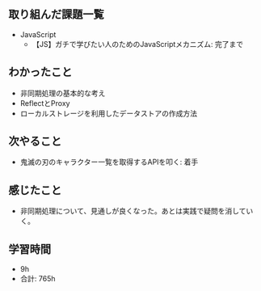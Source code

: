 ## 取り組んだ課題一覧

- JavaScript
    - 【JS】ガチで学びたい人のためのJavaScriptメカニズム: 完了まで

## わかったこと
- 非同期処理の基本的な考え
-  ReflectとProxy
- ローカルストレージを利用したデータストアの作成方法

## 次やること
- 鬼滅の刃のキャラクター一覧を取得するAPIを叩く: 着手
## 感じたこと
- 非同期処理について、見通しが良くなった。あとは実践で疑問を消していく。
## 学習時間

- 9h
- 合計: 765h